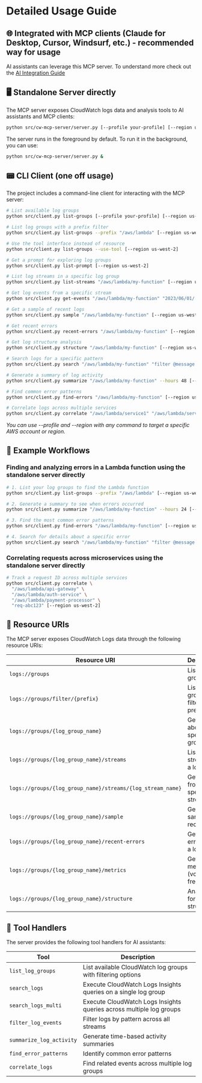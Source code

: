 # Detailed Usage Guide

## 🌐 Integrated with MCP clients (Claude for Desktop, Cursor, Windsurf, etc.) - recommended way for usage

AI assistants can leverage this MCP server. To understand more check out the [AI Integration Guide](./ai-integration.md)

## 🖥️ Standalone Server directly

The MCP server exposes CloudWatch logs data and analysis tools to AI assistants and MCP clients:

```bash
python src/cw-mcp-server/server.py [--profile your-profile] [--region us-west-2]
```

The server runs in the foreground by default. To run it in the background, you can use:

```bash
python src/cw-mcp-server/server.py &
```

## 📟 CLI Client (one off usage)

The project includes a command-line client for interacting with the MCP server:

```bash
# List available log groups
python src/client.py list-groups [--profile your-profile] [--region us-west-2]

# List log groups with a prefix filter
python src/client.py list-groups --prefix "/aws/lambda" [--region us-west-2]

# Use the tool interface instead of resource
python src/client.py list-groups --use-tool [--region us-west-2]

# Get a prompt for exploring log groups
python src/client.py list-prompt [--region us-west-2]

# List log streams in a specific log group
python src/client.py list-streams "/aws/lambda/my-function" [--region us-west-2]

# Get log events from a specific stream
python src/client.py get-events "/aws/lambda/my-function" "2023/06/01/[$LATEST]abcdef123456" [--region us-west-2]

# Get a sample of recent logs
python src/client.py sample "/aws/lambda/my-function" [--region us-west-2]

# Get recent errors
python src/client.py recent-errors "/aws/lambda/my-function" [--region us-west-2]

# Get log structure analysis
python src/client.py structure "/aws/lambda/my-function" [--region us-west-2]

# Search logs for a specific pattern
python src/client.py search "/aws/lambda/my-function" "filter @message like 'error'" [--region us-west-2]

# Generate a summary of log activity
python src/client.py summarize "/aws/lambda/my-function" --hours 48 [--region us-west-2]

# Find common error patterns
python src/client.py find-errors "/aws/lambda/my-function" [--region us-west-2]

# Correlate logs across multiple services
python src/client.py correlate "/aws/lambda/service1" "/aws/lambda/service2" "OrderId: 12345" [--region us-west-2]
```

*You can use --profile and --region with any command to target a specific AWS account or region.*

## 🧩 Example Workflows

### Finding and analyzing errors in a Lambda function using the standalone server directly

```bash
# 1. List your log groups to find the Lambda function
python src/client.py list-groups --prefix "/aws/lambda" [--region us-west-2]

# 2. Generate a summary to see when errors occurred
python src/client.py summarize "/aws/lambda/my-function" --hours 24 [--region us-west-2]

# 3. Find the most common error patterns
python src/client.py find-errors "/aws/lambda/my-function" [--region us-west-2]

# 4. Search for details about a specific error
python src/client.py search "/aws/lambda/my-function" "filter @message like 'ConnectionError'" [--region us-west-2]
```

### Correlating requests across microservices using the standalone server directly

```bash
# Track a request ID across multiple services
python src/client.py correlate \
  "/aws/lambda/api-gateway" \
  "/aws/lambda/auth-service" \
  "/aws/lambda/payment-processor" \
  "req-abc123" [--region us-west-2]
```

## 🔗 Resource URIs

The MCP server exposes CloudWatch Logs data through the following resource URIs:

| Resource URI | Description |
|--------------|-------------|
| `logs://groups` | List all log groups |
| `logs://groups/filter/{prefix}` | List log groups filtered by prefix |
| `logs://groups/{log_group_name}` | Get details about a specific log group |
| `logs://groups/{log_group_name}/streams` | List streams for a log group |
| `logs://groups/{log_group_name}/streams/{log_stream_name}` | Get events from a specific log stream |
| `logs://groups/{log_group_name}/sample` | Get a sample of recent logs |
| `logs://groups/{log_group_name}/recent-errors` | Get recent errors from a log group |
| `logs://groups/{log_group_name}/metrics` | Get log metrics (volume, frequency) |
| `logs://groups/{log_group_name}/structure` | Analyze log format and structure |

## 🧰 Tool Handlers

The server provides the following tool handlers for AI assistants:

| Tool | Description |
|------|-------------|
| `list_log_groups` | List available CloudWatch log groups with filtering options |
| `search_logs` | Execute CloudWatch Logs Insights queries on a single log group |
| `search_logs_multi` | Execute CloudWatch Logs Insights queries across multiple log groups |
| `filter_log_events` | Filter logs by pattern across all streams |
| `summarize_log_activity` | Generate time-based activity summaries |
| `find_error_patterns` | Identify common error patterns |
| `correlate_logs` | Find related events across multiple log groups | 